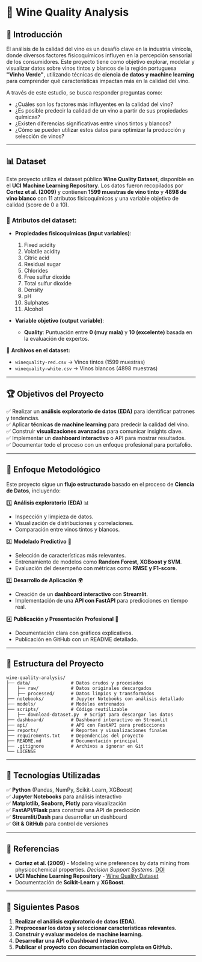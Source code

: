 # 🍷 Wine Quality Analysis

## 📌 Introducción

El análisis de la calidad del vino es un desafío clave en la industria vinícola, donde diversos factores fisicoquímicos influyen en la percepción sensorial de los consumidores. Este proyecto tiene como objetivo explorar, modelar y visualizar datos sobre vinos tintos y blancos de la región portuguesa **"Vinho Verde"**, utilizando técnicas de **ciencia de datos y machine learning** para comprender qué características impactan más en la calidad del vino.

A través de este estudio, se busca responder preguntas como:
- ¿Cuáles son los factores más influyentes en la calidad del vino?
- ¿Es posible predecir la calidad de un vino a partir de sus propiedades químicas?
- ¿Existen diferencias significativas entre vinos tintos y blancos?
- ¿Cómo se pueden utilizar estos datos para optimizar la producción y selección de vinos?

---

## 📊 Dataset

Este proyecto utiliza el dataset público **Wine Quality Dataset**, disponible en el **UCI Machine Learning Repository**. Los datos fueron recopilados por **Cortez et al. (2009)** y contienen **1599 muestras de vino tinto** y **4898 de vino blanco** con 11 atributos fisicoquímicos y una variable objetivo de calidad (score de 0 a 10).

### 🔹 **Atributos del dataset:**
- **Propiedades fisicoquímicas (input variables)**:
  1. Fixed acidity
  2. Volatile acidity
  3. Citric acid
  4. Residual sugar
  5. Chlorides
  6. Free sulfur dioxide
  7. Total sulfur dioxide
  8. Density
  9. pH
  10. Sulphates
  11. Alcohol

- **Variable objetivo (output variable)**:
  - **Quality**: Puntuación entre **0 (muy mala)** y **10 (excelente)** basada en la evaluación de expertos.

📂 **Archivos en el dataset:**
- `winequality-red.csv` → Vinos tintos (1599 muestras)
- `winequality-white.csv` → Vinos blancos (4898 muestras)

---

## 🏆 Objetivos del Proyecto

✅ Realizar un **análisis exploratorio de datos (EDA)** para identificar patrones y tendencias.  
✅ Aplicar **técnicas de machine learning** para predecir la calidad del vino.  
✅ Construir **visualizaciones avanzadas** para comunicar insights clave.  
✅ Implementar un **dashboard interactivo** o API para mostrar resultados.  
✅ Documentar todo el proceso con un enfoque profesional para portafolio.  

---

## 📌 Enfoque Metodológico

Este proyecto sigue un **flujo estructurado** basado en el proceso de **Ciencia de Datos**, incluyendo:

1️⃣ **Análisis exploratorio (EDA)** 📊  
   - Inspección y limpieza de datos.  
   - Visualización de distribuciones y correlaciones.  
   - Comparación entre vinos tintos y blancos.  

2️⃣ **Modelado Predictivo** 🤖  
   - Selección de características más relevantes.  
   - Entrenamiento de modelos como **Random Forest, XGBoost y SVM**.  
   - Evaluación del desempeño con métricas como **RMSE y F1-score**.  

3️⃣ **Desarrollo de Aplicación** 🌍  
   - Creación de un **dashboard interactivo** con **Streamlit**.  
   - Implementación de una **API con FastAPI** para predicciones en tiempo real.  

4️⃣ **Publicación y Presentación Profesional** 🚀  
   - Documentación clara con gráficos explicativos.  
   - Publicación en GitHub con un README detallado.  

---

## 📂 Estructura del Proyecto
```
wine-quality-analysis/
├── data/               # Datos crudos y procesados
│   ├── raw/            # Datos originales descargados
│   ├── processed/      # Datos limpios y transformados
├── notebooks/          # Jupyter Notebooks con análisis detallado
├── models/             # Modelos entrenados
├── scripts/            # Código reutilizable
│   ├── download-dataset.py  # Script para descargar los datos
├── dashboard/          # Dashboard interactivo en Streamlit
├── api/                # API con FastAPI para predicciones
├── reports/            # Reportes y visualizaciones finales
├── requirements.txt    # Dependencias del proyecto
├── README.md           # Documentación principal
├── .gitignore          # Archivos a ignorar en Git
└── LICENSE  
```

---

## 🔧 Tecnologías Utilizadas
✅ **Python** (Pandas, NumPy, Scikit-Learn, XGBoost)  
✅ **Jupyter Notebooks** para análisis interactivo  
✅ **Matplotlib, Seaborn, Plotly** para visualización  
✅ **FastAPI/Flask** para construir una API de predicción  
✅ **Streamlit/Dash** para desarrollar un dashboard  
✅ **Git & GitHub** para control de versiones  

---

## 📌 Referencias
- **Cortez et al. (2009)** - Modeling wine preferences by data mining from physicochemical properties. *Decision Support Systems*. [DOI](http://dx.doi.org/10.1016/j.dss.2009.05.016)
- **UCI Machine Learning Repository** - [Wine Quality Dataset](https://archive.ics.uci.edu/dataset/186/wine+quality)
- Documentación de **Scikit-Learn** y **XGBoost**.

---

## 🚀 Siguientes Pasos
1. **Realizar el análisis exploratorio de datos (EDA).**
2. **Preprocesar los datos y seleccionar características relevantes.**
3. **Construir y evaluar modelos de machine learning.**
4. **Desarrollar una API o Dashboard interactivo.**
5. **Publicar el proyecto con documentación completa en GitHub.**

---

